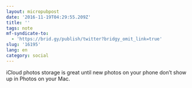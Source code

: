```yaml
---
layout: micropubpost
date: '2016-11-19T04:29:55.209Z'
title: ''
tags: note
mf-syndicate-to:
  - 'https://brid.gy/publish/twitter?bridgy_omit_link=true'
slug: '16195'
lang: en
category: social
---
```

iCloud photos storage is great until new photos on your phone don’t show up in Photos on your Mac.
